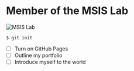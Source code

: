 # Member of the MSIS Lab

![MSIS Lab](https://avatars.githubusercontent.com/u/59193997?s=280&v=4)

```
$ git init
```
- [ ] Turn on GitHub Pages
- [ ] Outline my portfolio
- [ ] Introduce myself to the world
